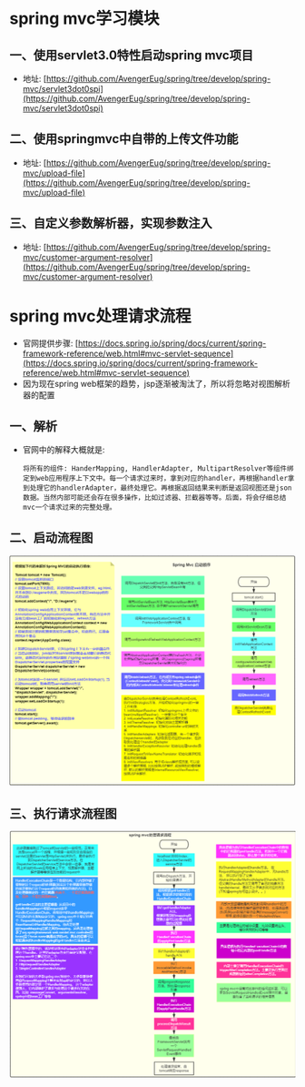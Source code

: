 # spring mvc学习模块

## 一、使用servlet3.0特性启动spring mvc项目

* 地址: [https://github.com/AvengerEug/spring/tree/develop/spring-mvc/servlet3dot0spi](https://github.com/AvengerEug/spring/tree/develop/spring-mvc/servlet3dot0spi)

## 二、使用springmvc中自带的上传文件功能

* 地址: [https://github.com/AvengerEug/spring/tree/develop/spring-mvc/upload-file](https://github.com/AvengerEug/spring/tree/develop/spring-mvc/upload-file)

## 三、自定义参数解析器，实现参数注入

* 地址: [https://github.com/AvengerEug/spring/tree/develop/spring-mvc/customer-argument-resolver](https://github.com/AvengerEug/spring/tree/develop/spring-mvc/customer-argument-resolver)

# spring mvc处理请求流程

* 官网提供步骤: [https://docs.spring.io/spring/docs/current/spring-framework-reference/web.html#mvc-servlet-sequence](https://docs.spring.io/spring/docs/current/spring-framework-reference/web.html#mvc-servlet-sequence)
* 因为现在spring web框架的趋势，jsp逐渐被淘汰了，所以将忽略对视图解析器的配置

## 一、解析

* 官网中的解释大概就是: 

  ```
  将所有的组件: HanderMapping, HandlerAdapter, MultipartResolver等组件绑定到web应用程序上下文中。每一个请求过来时，拿到对应的handler，再根据handler拿到处理它的handlerAdapter，最终处理它。再根据返回结果来判断是返回视图还是json数据。当然内部可能还会存在很多操作，比如过滤器、拦截器等等。后面，将会仔细总结mvc一个请求过来的完整处理。
  ```

## 二、启动流程图

![启动流程图](./spring-mvc启动流程.png)

## 三、执行请求流程图

![执行请求流程图](./spring-mvc-请求执行流程.png)


